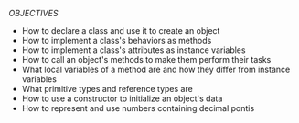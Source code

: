 *OBJECTIVES*
- How to declare a class and use it to create an object
- How to implement a class's behaviors as methods
- How to implement a class's attributes as instance variables
- How to call an object's methods to make them perform their tasks
- What local variables of a method are and how they differ from instance variables
- What primitive types and reference types are
- How to use a constructor to initialize an object's data
- How to represent and use numbers containing decimal pontis